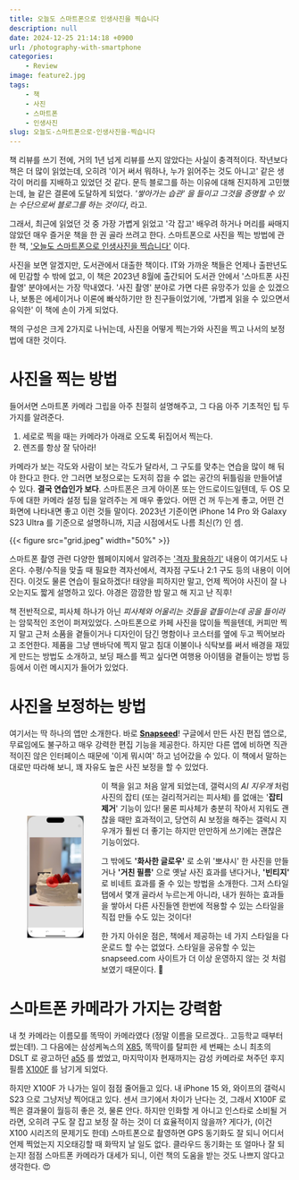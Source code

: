 ```yaml
---
title: 오늘도 스마트폰으로 인생사진을 찍습니다
description: null
date: 2024-12-25 21:14:18 +0900
url: /photography-with-smartphone
categories:
    - Review
image: feature2.jpg
tags:
    - 책
    - 사진
    - 스마트폰
    - 인생사진
slug: 오늘도-스마트폰으로-인생사진을-찍습니다
---
```



책 리뷰를 쓰기 전에, 거의 1년 넘게 리뷰를 쓰지 않았다는 사실이 충격적이다. 작년보다 책은 더 많이 읽었는데, 오히려 '이거 써서 뭐하나, 누가 읽어주는 것도 아니고' 같은 생각이 머리를 지배하고 있었던 것 같다. 문득 블로그를 하는 이유에 대해 진지하게 고민했는데, 늘 같은 결론에 도달하게 되었다. _'쌓아가는 습관' 을 들이고 그것을 증명할 수 있는 수단으로써 블로그를 하는 것이다_, 라고. 

그래서, 최근에 읽었던 것 중 가장 가볍게 읽었고 '각 잡고' 배우려 하거나 머리를 싸매지 않았던 매우 즐거운 책을 한 권 골라 쓰려고 한다. 스마트폰으로 사진을 찍는 방법에 관한 책, ['오늘도 스마트폰으로 인생사진을 찍습니다'](https://www.yes24.com/Product/Goods/120257426) 이다.

사진을 보면 알겠지만, 도서관에서 대출한 책이다. IT와 가까운 책들은 언제나 출판년도에 민감할 수 밖에 없고, 이 책은 2023년 8월에 출간되어 도서관 안에서 '스마트폰 사진 촬영' 분야에서는 가장 막내였다. '사진 촬영' 분야로 가면 다른 유망주가 있을 순 있겠으나, 보통은 에세이거나 이론에 빠삭하기만 한 친구들이었기에, '가볍게 읽을 수 있으면서 유익한' 이 책에 손이 가게 되었다.

책의 구성은 크게 2가지로 나뉘는데, 사진을 어떻게 찍는가와 사진을 찍고 나서의 보정법에 대한 것이다. 

# 사진을 찍는 방법

들어서면 스마트폰 카메라 그립을 아주 친절히 설명해주고, 그 다음 아주 기초적인 팁 두 가지를 알려준다. 

1. 세로로 찍을 때는 카메라가 아래로 오도록 뒤집어서 찍는다. 
2. 렌즈를 항상 잘 닦아라!

카메라가 보는 각도와 사람이 보는 각도가 달라서, 그 구도를 맞추는 연습을 많이 해 둬야 한다고 한다. 안 그러면 보정으로는 도저히 잡을 수 없는 공간의 뒤틀림을 만들어낼 수 있다. **결국 연습인가 보다**. 스마트폰은 크게 아이폰 또는 안드로이드일텐데, 두 OS 모두에 대한 카메라 설정 팁을 알려주는 게 매우 좋았다. 어떤 건 꺼 두는게 좋고, 어떤 건 화면에 나타내면 좋고 이런 것들 말이다. 2023년 기준이면 iPhone 14 Pro 와 Galaxy S23 Ultra 를 기준으로 설명하니까, 지금 시점에서도 나름 최신(?) 인 셈.

{{< figure src="grid.jpeg" width="50%" >}}

스마트폰 촬영 관련 다양한 웹페이지에서 알려주는 ['격자 활용하기'](https://www.banronbodo.com/news/articleView.html?idxno=22994) 내용이 여기서도 나온다. 수평/수직을 맞출 때 필요한 격자선에서, 격자점 구도나 2:1 구도 등의 내용이 이어진다. 이것도 물론 연습이 필요하겠다! 태양을 피하지만 말고, 언제 찍어야 사진이 잘 나오는지도 짧게 설명하고 있다. 야경은 깜깜한 밤 말고 해 지고 난 직후!

책 전반적으로, 피사체 하나가 아닌 _피사체와 어울리는 것들을 곁들이는데 공을 들이라_ 는 암묵적인 조언이 퍼져있었다. 스마트폰으로 카페 사진을 많이들 찍을텐데, 커피만 찍지 말고 근처 소품을 곁들이거나 디자인이 담긴 명함이나 코스터를 옆에 두고 찍어보라고 조언한다. 제품을 그냥 맨바닥에 찍지 말고 침대 이불이나 식탁보를 써서 배경을 재밌게 만드는 방법도 소개하고, 보딩 패스를 찍고 싶다면 여행용 아이템을 곁들이는 방법 등등에서 이런 메시지가 들어가 있었다. 

# 사진을 보정하는 방법

여기서는 딱 하나의 앱만 소개한다. 바로 **[Snapseed](https://play.google.com/store/apps/details?id=com.niksoftware.snapseed&hl=ko)**! 구글에서 만든 사진 편집 앱으로, 무료임에도 불구하고 매우 강력한 편집 기능을 제공한다. 하지만 다른 앱에 비하면 직관적이진 않은 인터페이스 때문에 '이게 뭐시여' 하고 넘어갔을 수 있다. 이 책에서 말하는 대로만 따라해 보니, 꽤 자유도 높은 사진 보정을 할 수 있었다.

<img loading="lazy" src="cake-delete.jpg" width="20%" style="float: left; margin: 4rem 2rem;">

이 책을 읽고 처음 알게 되었는데, 갤럭시의 _AI 지우개_ 처럼 사진의 잡티 (또는 걸리적거리는 피사체) 를 없애는 '**잡티 제거**' 기능이 있다! 물론 피사체가 충분히 작아서 지워도 괜찮을 때만 효과적이고, 당연히 AI 보정을 해주는 갤럭시 지우개가 훨씬 더 좋기는 하지만 만만하게 쓰기에는 괜찮은 기능이었다. 

그 밖에도 **'화사한 글로우'** 로 소위 '뽀샤시' 한 사진을 만들거나 **'거친 필름'** 으로 옛날 사진 효과를 낸다거나, **'빈티지'** 로 비네트 효과를 줄 수 있는 방법을 소개한다. 그저 스타일 탭에서 몇개 골라서 누르는게 아니라, 내가 원하는 효과들을 쌓아서 다른 사진들엔 한번에 적용할 수 있는 스타일을 직접 만들 수도 있는 것이다! 

한 가지 아쉬운 점은, 책에서 제공하는 네 가지 스타일을 다운로드 할 수는 없었다. 스타일을 공유할 수 있는 snapseed.com 사이트가 더 이상 운영하지 않는 것 처럼 보였기 때문이다. 🥲

# 스마트폰 카메라가 가지는 강력함

내 첫 카메라는 이름모를 똑딱이 카메라였다 (정말 이름을 모르겠다.. 고등학교 때부터 썼는데!). 그 다음에는 삼성케녹스의 [X85](https://prod.danawa.com/info/?pcode=142494), 똑딱이를 탈피한 세 번째는 소니 최초의 DSLT 로 광고하던 [a55](https://prod.danawa.com/info/?pcode=1167754) 를 썼었고, 마지막이자 현재까지는 감성 카메라로 쳐주던 후지필름 [X100F](https://prod.danawa.com/info/?pcode=5137185) 를 남기게 되었다. 

하지만 X100F 가 나가는 일이 점점 줄어들고 있다. 내 iPhone 15 와, 와이프의 갤럭시 S23 으로 그냥저냥 찍어대고 있다. 센서 크기에서 차이가 난다는 것, 그래서 X100F 로 찍은 결과물이 월등히 좋은 것, 물론 안다. 하지만 인화할 게 아니고 인스타로 소비될 거라면, 오히려 구도 잘 잡고 보정 잘 하는 것이 더 효율적이지 않을까? 게다가, (이건 X100 시리즈의 문제기도 한데) 스마트폰으로 촬영하면 GPS 동기화도 잘 되니 어디서 언제 찍었는지 지오태깅할 때 화딱지 날 일도 없다. 클라우드 동기화는 또 얼마나 잘 되는지! 점점 스마트폰 카메라가 대세가 되니, 이런 책의 도움을 받는 것도 나쁘지 않다고 생각한다. 😍


